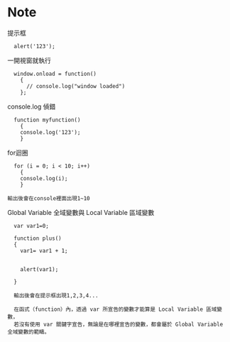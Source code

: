 # Note

提示框

```
  alert('123');
```

一開視窗就執行

```
  window.onload = function() 
    {
      // console.log("window loaded")
    };
```

console.log 偵錯

```
  function myfunction()
    {
    console.log('123');
    }
```

for迴圈

```
  for (i = 0; i < 10; i++) 
    { 
    console.log(i);
    }
    
輸出後會在console裡面出現1~10
```

Global Variable 全域變數與 Local Variable 區域變數

```
  var var1=0;

  function plus()
  {
    var1= var1 + 1;


    alert(var1);

  }
  
  輸出後會在提示框出現1,2,3,4...
  
  在函式（function）內，透過 var 所宣告的變數才能算是 Local Variable 區域變數，
  若沒有使用 var 關鍵字宣告，無論是在哪裡宣告的變數，都會屬於 Global Variable 全域變數的範疇。
  
```
